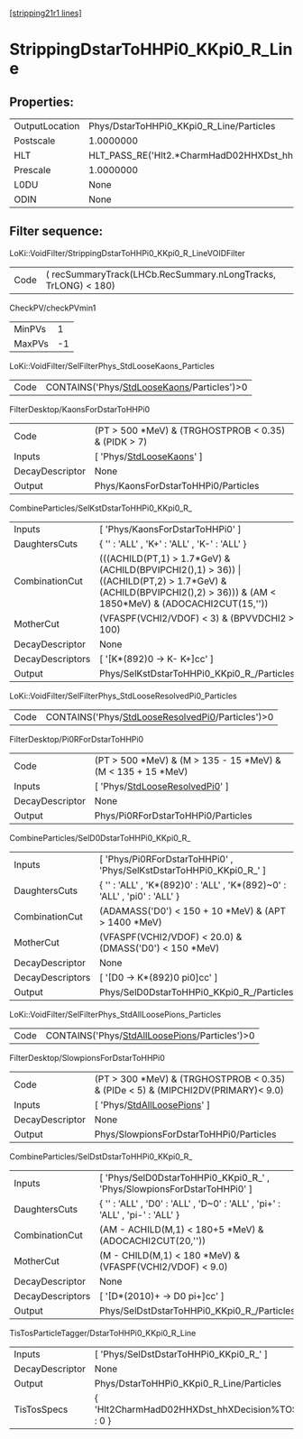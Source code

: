 [[stripping21r1 lines]](./stripping21r1-index)

# StrippingDstarToHHPi0_KKpi0_R_Line

## Properties:

|                |                                                        |
|----------------|--------------------------------------------------------|
| OutputLocation | Phys/DstarToHHPi0_KKpi0_R_Line/Particles               |
| Postscale      | 1.0000000                                              |
| HLT            | HLT_PASS_RE('Hlt2.\*CharmHadD02HHXDst_hhX.\*Decision') |
| Prescale       | 1.0000000                                              |
| L0DU           | None                                                   |
| ODIN           | None                                                   |

## Filter sequence:

LoKi::VoidFilter/StrippingDstarToHHPi0_KKpi0_R_LineVOIDFilter

|      |                                                                |
|------|----------------------------------------------------------------|
| Code | ( recSummaryTrack(LHCb.RecSummary.nLongTracks, TrLONG) \< 180) |

CheckPV/checkPVmin1

|        |     |
|--------|-----|
| MinPVs | 1   |
| MaxPVs | -1  |

LoKi::VoidFilter/SelFilterPhys_StdLooseKaons_Particles

|      |                                                                                              |
|------|----------------------------------------------------------------------------------------------|
| Code | CONTAINS('Phys/[StdLooseKaons](./stripping21r1-commonparticles-stdloosekaons)/Particles')\>0 |

FilterDesktop/KaonsForDstarToHHPi0

|                 |                                                                             |
|-----------------|-----------------------------------------------------------------------------|
| Code            | (PT \> 500 \*MeV) & (TRGHOSTPROB \< 0.35) & (PIDK \> 7)                     |
| Inputs          | [ 'Phys/[StdLooseKaons](./stripping21r1-commonparticles-stdloosekaons)' ] |
| DecayDescriptor | None                                                                        |
| Output          | Phys/KaonsForDstarToHHPi0/Particles                                         |

CombineParticles/SelKstDstarToHHPi0_KKpi0_R\_

|                  |                                                                                                                                                                            |
|------------------|----------------------------------------------------------------------------------------------------------------------------------------------------------------------------|
| Inputs           | [ 'Phys/KaonsForDstarToHHPi0' ]                                                                                                                                          |
| DaughtersCuts    | { '' : 'ALL' , 'K+' : 'ALL' , 'K-' : 'ALL' }                                                                                                                               |
| CombinationCut   | (((ACHILD(PT,1) \> 1.7\*GeV) & (ACHILD(BPVIPCHI2(),1) \> 36)) \| ((ACHILD(PT,2) \> 1.7\*GeV) & (ACHILD(BPVIPCHI2(),2) \> 36))) & (AM \< 1850\*MeV) & (ADOCACHI2CUT(15,'')) |
| MotherCut        | (VFASPF(VCHI2/VDOF) \< 3) & (BPVVDCHI2 \> 100)                                                                                                                             |
| DecayDescriptor  | None                                                                                                                                                                       |
| DecayDescriptors | [ '[K\*(892)0 -\> K- K+]cc' ]                                                                                                                                          |
| Output           | Phys/SelKstDstarToHHPi0_KKpi0_R\_/Particles                                                                                                                                |

LoKi::VoidFilter/SelFilterPhys_StdLooseResolvedPi0_Particles

|      |                                                                                                          |
|------|----------------------------------------------------------------------------------------------------------|
| Code | CONTAINS('Phys/[StdLooseResolvedPi0](./stripping21r1-commonparticles-stdlooseresolvedpi0)/Particles')\>0 |

FilterDesktop/Pi0RForDstarToHHPi0

|                 |                                                                                         |
|-----------------|-----------------------------------------------------------------------------------------|
| Code            | (PT \> 500 \*MeV) & (M \> 135 - 15 \*MeV) & (M \< 135 + 15 \*MeV)                       |
| Inputs          | [ 'Phys/[StdLooseResolvedPi0](./stripping21r1-commonparticles-stdlooseresolvedpi0)' ] |
| DecayDescriptor | None                                                                                    |
| Output          | Phys/Pi0RForDstarToHHPi0/Particles                                                      |

CombineParticles/SelD0DstarToHHPi0_KKpi0_R\_

|                  |                                                                             |
|------------------|-----------------------------------------------------------------------------|
| Inputs           | [ 'Phys/Pi0RForDstarToHHPi0' , 'Phys/SelKstDstarToHHPi0_KKpi0_R\_' ]      |
| DaughtersCuts    | { '' : 'ALL' , 'K\*(892)0' : 'ALL' , 'K\*(892)~0' : 'ALL' , 'pi0' : 'ALL' } |
| CombinationCut   | (ADAMASS('D0') \< 150 + 10 \*MeV) & (APT \> 1400 \*MeV)                     |
| MotherCut        | (VFASPF(VCHI2/VDOF) \< 20.0) & (DMASS('D0') \< 150 \*MeV)                   |
| DecayDescriptor  | None                                                                        |
| DecayDescriptors | [ '[D0 -\> K\*(892)0 pi0]cc' ]                                          |
| Output           | Phys/SelD0DstarToHHPi0_KKpi0_R\_/Particles                                  |

LoKi::VoidFilter/SelFilterPhys_StdAllLoosePions_Particles

|      |                                                                                                    |
|------|----------------------------------------------------------------------------------------------------|
| Code | CONTAINS('Phys/[StdAllLoosePions](./stripping21r1-commonparticles-stdallloosepions)/Particles')\>0 |

FilterDesktop/SlowpionsForDstarToHHPi0

|                 |                                                                                      |
|-----------------|--------------------------------------------------------------------------------------|
| Code            | (PT \> 300 \*MeV) & (TRGHOSTPROB \< 0.35) & (PIDe \< 5) & (MIPCHI2DV(PRIMARY)\< 9.0) |
| Inputs          | [ 'Phys/[StdAllLoosePions](./stripping21r1-commonparticles-stdallloosepions)' ]    |
| DecayDescriptor | None                                                                                 |
| Output          | Phys/SlowpionsForDstarToHHPi0/Particles                                              |

CombineParticles/SelDstDstarToHHPi0_KKpi0_R\_

|                  |                                                                               |
|------------------|-------------------------------------------------------------------------------|
| Inputs           | [ 'Phys/SelD0DstarToHHPi0_KKpi0_R\_' , 'Phys/SlowpionsForDstarToHHPi0' ]    |
| DaughtersCuts    | { '' : 'ALL' , 'D0' : 'ALL' , 'D~0' : 'ALL' , 'pi+' : 'ALL' , 'pi-' : 'ALL' } |
| CombinationCut   | (AM - ACHILD(M,1) \< 180+5 \*MeV) & (ADOCACHI2CUT(20,''))                     |
| MotherCut        | (M - CHILD(M,1) \< 180 \*MeV) & (VFASPF(VCHI2/VDOF) \< 9.0)                   |
| DecayDescriptor  | None                                                                          |
| DecayDescriptors | [ '[D\*(2010)+ -\> D0 pi+]cc' ]                                           |
| Output           | Phys/SelDstDstarToHHPi0_KKpi0_R\_/Particles                                   |

TisTosParticleTagger/DstarToHHPi0_KKpi0_R_Line

|                 |                                                 |
|-----------------|-------------------------------------------------|
| Inputs          | [ 'Phys/SelDstDstarToHHPi0_KKpi0_R\_' ]       |
| DecayDescriptor | None                                            |
| Output          | Phys/DstarToHHPi0_KKpi0_R_Line/Particles        |
| TisTosSpecs     | { 'Hlt2CharmHadD02HHXDst_hhXDecision%TOS' : 0 } |
